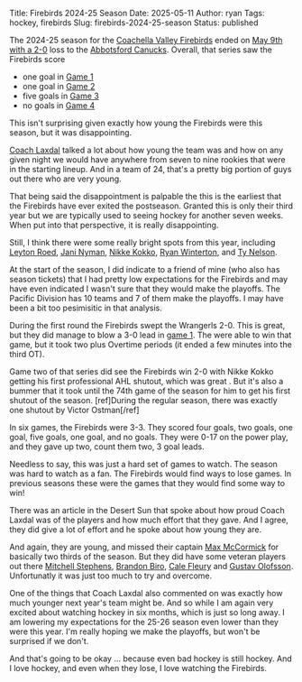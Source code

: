 Title: Firebirds 2024-25 Season
Date: 2025-05-11
Author: ryan
Tags: hockey, firebirds
Slug: firebirds-2024-25-season
Status: published

The 2024-25 season for the [Coachella Valley Firebirds](https://cvfirebirds.com/) ended on [May 9th with a 2-0](https://theahl.com/stats/game-summary/1027712) loss to the [Abbotsford Canucks](https://abbotsford.canucks.com/). Overall, that series saw the Firebirds score

* one goal in [Game 1](https://theahl.com/stats/game-summary/1027709)
* one goal in [Game 2](https://theahl.com/stats/game-summary/1027710)
* five goals in [Game 3](https://theahl.com/stats/game-summary/1027711)
* no goals in [Game 4](https://theahl.com/stats/game-summary/1027712)

This isn't surprising given exactly how young the Firebirds were this season, but it was disappointing. 

[Coach Laxdal](https://en.wikipedia.org/wiki/Derek_Laxdal) talked a lot about how young the team was and how on any given night we would have anywhere from seven to nine rookies that were in the starting lineup. And in a team of 24, that's a pretty big portion of guys out there who are very young. 

That being said the disappointment is palpable the this is the earliest that the Firebirds have ever exited the postseason. Granted this is only their third year but we are typically used to seeing hockey for another seven weeks. When put into that perspective, it is really disappointing. 

Still, I think there were some really bright spots from this year, including [Leyton Roed](https://theahl.com/stats/player/10083/88/lleyton-roed), [Jani Nyman](https://theahl.com/stats/player/10127/88/jani-nyman), [Nikke Kokko](https://theahl.com/stats/player/10186/88/nikke-kokko), [Ryan Winterton](https://theahl.com/stats/player/9766/88/ryan-winterton), and [Ty Nelson](https://theahl.com/stats/player/9764/88/ty-nelson).

At the start of the season, I did indicate to a friend of mine (who also has season tickets) that I had pretty low expectations for the Firebirds and may have even indicated I wasn't sure that they would make the playoffs. The Pacific Division has 10 teams and 7 of them make the playoffs. I may have been a bit too pesimisitic in that analysis. 

During the first round the Firebirds swept the Wrangerls 2-0. This is great, but they did manage to blow a 3-0 lead in [game 1](https://theahl.com/stats/game-summary/1027696). The were able to win that game, but it took two plus Overtime periods (it ended a few minutes into the third OT).

Game two of that series did see the Firebirds win 2-0 with Nikke Kokko getting his first professional AHL shutout, which was great . But it's also a bummer that it took until the 74th game of the season for him to get his first shutout of the season. [ref]During the regular season, there was exactly one shutout by Victor Ostman[/ref]

In six games, the Firebirds were 3-3. They scored four goals, two goals, one goal, five goals, one goal, and no goals. They were 0-17 on the power play, and they gave up two, count them two, 3 goal leads. 

Needless to say, this was just a hard set of games to watch. The season was hard to watch as a fan. The Firebirds would find ways to lose games. In previous seasons these were the games that they would find some way to win! 

There was an article in the Desert Sun that spoke about how proud Coach Laxdal was of the players and how much effort that they gave. And I agree, they did give a lot of effort and he spoke about how young they are. 

And again, they are young, and missed their captain [Max McCormick](https://theahl.com/stats/player/5611) for basically two thirds of the season. But they did have some veteran players out there [Mitchell Stephens](https://theahl.com/stats/player/6306/88/mitchell-stephens), [Brandon Biro](https://theahl.com/stats/player/8513/88/brandon-biro), [Cale Fleury](https://theahl.com/stats/player/7382/88/cale-fleury) and [Gustav Olofsson](https://theahl.com/stats/player/5471/88/gustav-olofsson). Unfortunatly it was just too much to try and overcome.

One of the things that Coach Laxdal also commented on was exactly how much younger next year's team might be. And so while I am again very excited about watching hockey in six months, which is just so long away. I am lowering my expectations for the 25-26 season even lower than they were this year. I'm really hoping we make the playoffs, but won't be surprised if we don't. 

And that's going to be okay ... because even bad hockey is still hockey. And I love hockey, and even when they lose, I love watching the Firebirds.